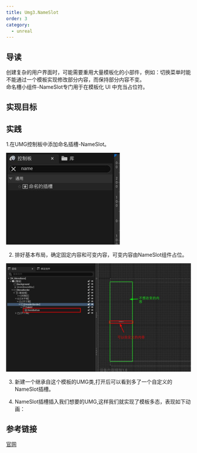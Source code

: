```yaml
---
title: Umg3.NameSlot 
order: 3
category:
  - unreal
---
```

## 导读
<ChatMessage avatar="../../../assets/emoji/blzt.png" :avatarWidth="40">
创建复杂的用户界面时，可能需要重用大量模板化的小部件，例如：切换菜单时能不能通过一个模板实现修改部分内容，而保持部分内容不变。<br>
命名槽小组件-NameSlot专门用于在模板化 UI 中充当占位符。
</ChatMessage>

## 实现目标

<GifWithButton src="../../../assets/unrealgif/demonameslot.gif"/>


## 实践

1.在UMG控制板中添加命名插槽-NameSlot。

![](..%2F..%2Fassets%2FNameSlot.jpg)

2. 排好基本布局，确定固定内容和可变内容，可变内容由NameSlot组件占位。

![](..%2F..%2Fassets%2Fnameslotroot.jpg)

3. 新建一个继承自这个模板的UMG类,打开后可以看到多了一个自定义的NameSlot插槽。

<GifWithButton src="../../../assets/unrealgif/newslotchild.gif"/>

4. NameSlot插槽插入我们想要的UMG,这样我们就实现了模板多态，表现如下动画：

<GifWithButton src="../../../assets/unrealgif/nameslot.gif"/>

## 参考链接

[官网](https://docs.unrealengine.com/4.27/zh-CN/InteractiveExperiences/UMG/UserGuide/WidgetTypeReference/NamedSlot/)
